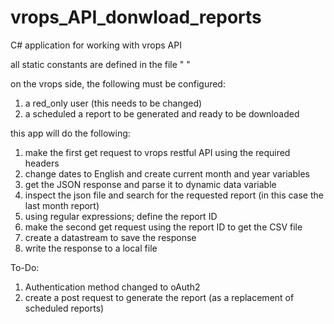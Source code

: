 # vrops_API_donwload_reports
C# application for working with vrops API

all static constants are defined in the file " "


on the vrops side, the following must be configured:
1. a red_only user (this needs to be changed)
2. a scheduled a report to be generated and ready to be downloaded


this app will do the following:
1. make the first get request to vrops restful API using the required headers
2. change dates to English and create current month and year variables
3. get the JSON response and parse it to dynamic data variable
4. inspect the json file and search for the requested report (in this case the last month report)
5. using regular expressions; define the report ID
6. make the second get request using the report ID to get the CSV file
7. create a datastream to save the response
8. write the response to a local file 


To-Do:
1. Authentication method changed to oAuth2
2. create a post request to generate the report (as a replacement of scheduled reports)
